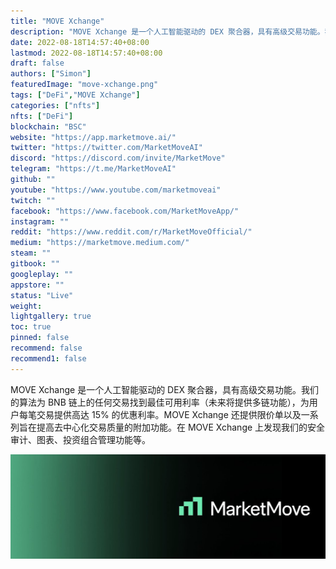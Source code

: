 ```yaml
---
title: "MOVE Xchange"
description: "MOVE Xchange 是一个人工智能驱动的 DEX 聚合器，具有高级交易功能。我们的算法为 BNB 链上的任何交易找到最佳可用利率（未来将提供多链功能），为用户每笔交易提供高达 15% 的优惠利率。"
date: 2022-08-18T14:57:40+08:00
lastmod: 2022-08-18T14:57:40+08:00
draft: false
authors: ["Simon"]
featuredImage: "move-xchange.png"
tags: ["DeFi","MOVE Xchange"]
categories: ["nfts"]
nfts: ["DeFi"]
blockchain: "BSC"
website: "https://app.marketmove.ai/"
twitter: "https://twitter.com/MarketMoveAI"
discord: "https://discord.com/invite/MarketMove"
telegram: "https://t.me/MarketMoveAI"
github: ""
youtube: "https://www.youtube.com/marketmoveai"
twitch: ""
facebook: "https://www.facebook.com/MarketMoveApp/"
instagram: ""
reddit: "https://www.reddit.com/r/MarketMoveOfficial/"
medium: "https://marketmove.medium.com/"
steam: ""
gitbook: ""
googleplay: ""
appstore: ""
status: "Live"
weight: 
lightgallery: true
toc: true
pinned: false
recommend: false
recommend1: false
---
```

MOVE Xchange 是一个人工智能驱动的 DEX 聚合器，具有高级交易功能。我们的算法为 BNB 链上的任何交易找到最佳可用利率（未来将提供多链功能），为用户每笔交易提供高达 15% 的优惠利率。MOVE Xchange 还提供限价单以及一系列旨在提高去中心化交易质量的附加功能。在 MOVE Xchange 上发现我们的安全审计、图表、投资组合管理功能等。

![配图](10806960.jpg)